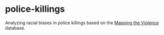 # police-killings
Analyzing racial biases in police killings based on the [Mapping the Violence](https://mappingpoliceviolence.org/) database.
